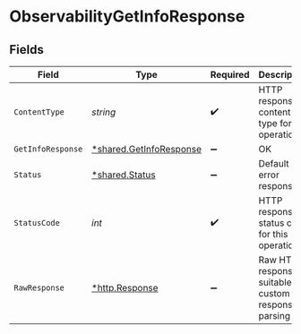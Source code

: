 # ObservabilityGetInfoResponse


## Fields

| Field                                                                    | Type                                                                     | Required                                                                 | Description                                                              |
| ------------------------------------------------------------------------ | ------------------------------------------------------------------------ | ------------------------------------------------------------------------ | ------------------------------------------------------------------------ |
| `ContentType`                                                            | *string*                                                                 | :heavy_check_mark:                                                       | HTTP response content type for this operation                            |
| `GetInfoResponse`                                                        | [*shared.GetInfoResponse](../../../pkg/models/shared/getinforesponse.md) | :heavy_minus_sign:                                                       | OK                                                                       |
| `Status`                                                                 | [*shared.Status](../../../pkg/models/shared/status.md)                   | :heavy_minus_sign:                                                       | Default error response                                                   |
| `StatusCode`                                                             | *int*                                                                    | :heavy_check_mark:                                                       | HTTP response status code for this operation                             |
| `RawResponse`                                                            | [*http.Response](https://pkg.go.dev/net/http#Response)                   | :heavy_minus_sign:                                                       | Raw HTTP response; suitable for custom response parsing                  |